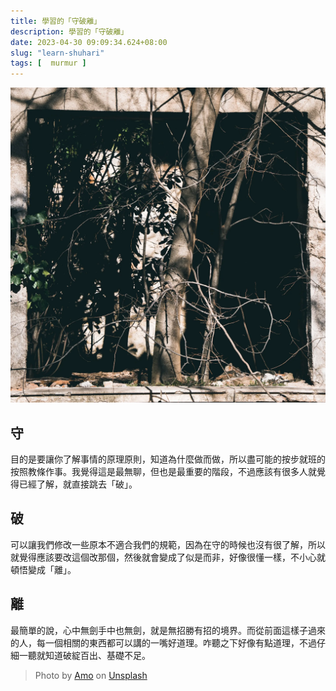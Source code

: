 ```yaml
---
title: 學習的「守破離」
description: 學習的「守破離」
date: 2023-04-30 09:09:34.624+08:00
slug: "learn-shuhari"
tags: [  murmur ]
---
```


![](./cover.webp)

## 守

目的是要讓你了解事情的原理原則，知道為什麼做而做，所以盡可能的按步就班的按照教條作事。我覺得這是最無聊，但也是最重要的階段，不過應該有很多人就覺得已經了解，就直接跳去「破」。

## 破

可以讓我們修改一些原本不適合我們的規範，因為在守的時候也沒有很了解，所以就覺得應該要改這個改那個，然後就會變成了似是而非，好像很懂一樣，不小心就頓悟變成「離」。

## 離

最簡單的說，心中無劍手中也無劍，就是無招勝有招的境界。而從前面這樣子過來的人，每一個相關的東西都可以講的一嘴好道理。咋聽之下好像有點道理，不過仔細一聽就知道破綻百出、基礎不足。

> Photo by [Amo](https://unsplash.com/amofifty?utm_source=unsplash&utm_medium=referral&utm_content=creditCopyText) on [Unsplash](https://unsplash.com/photos/NUQhP-YsHI4?utm_source=unsplash&utm_medium=referral&utm_content=creditCopyText)
